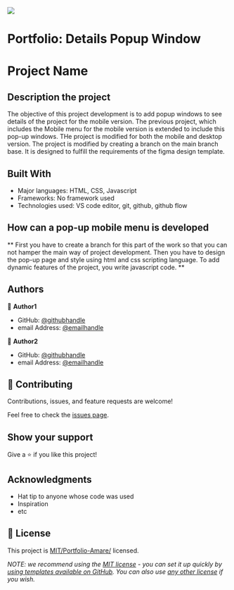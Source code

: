 ![](https://img.shields.io/badge/Microverse-blueviolet)

# Portfolio: Details Popup Window

# Project Name

## Description the project
The objective of this project development is to add popup windows to see details of the project for the mobile version. The previous project, which includes the Mobile menu for the mobile version is extended to include this pop-up windows. THe project is modified for both the mobile and desktop version. The project is modified by creating a branch on the main branch base. It is designed to fulfill the requirements of the figma design template.


## Built With

- Major languages: HTML, CSS, Javascript
- Frameworks: No framework used
- Technologies used: VS code editor, git, github, github flow



## How can a pop-up mobile menu is developed

** First you have to create a branch for this part of the work so that you can not hamper the main way of project development. Then you have to design the pop-up page and style using html and css scripting language. To add dynamic features of the project, you write javascript code. **




## Authors

👤 **Author1**

- GitHub: [@githubhandle](https://github.com/amare1990)
- email Address: [@emailhandle](juandapps@hotmail.com)

👤 **Author2**

- GitHub: [@githubhandle](J2ZROMERO)
- email Address: [@emailhandle](jose-zromero@hotmail.com)

## 🤝 Contributing

Contributions, issues, and feature requests are welcome!

Feel free to check the [issues page](../../issues/).

## Show your support

Give a ⭐️ if you like this project!

## Acknowledgments

- Hat tip to anyone whose code was used
- Inspiration
- etc

## 📝 License

This project is [MIT/Portfolio-Amare/](./LICENSE) licensed.

_NOTE: we recommend using the [MIT license](https://choosealicense.com/licenses/mit/) - you can set it up quickly by [using templates available on GitHub](https://docs.github.com/en/communities/setting-up-your-project-for-healthy-contributions/adding-a-license-to-a-repository). You can also use [any other license](https://choosealicense.com/licenses/) if you wish._
